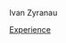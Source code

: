 Ivan Zyranau

[Experience](https://embed.coggle.it/diagram/VMqVMtnNZwUlUfV6/11ba9c361ebd12b494b7aaebdcae08c232b1e3286927d20e147859e273d4593b)
